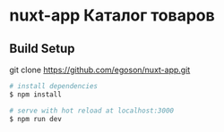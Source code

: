 # nuxt-app Каталог товаров

## Build Setup

git clone https://github.com/egoson/nuxt-app.git

```bash
# install dependencies
$ npm install

# serve with hot reload at localhost:3000
$ npm run dev
